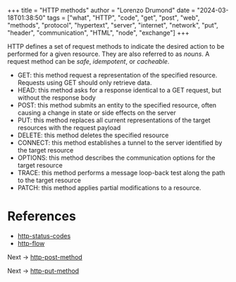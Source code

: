 +++
title = "HTTP methods"
author = "Lorenzo Drumond"
date = "2024-03-18T01:38:50"
tags = ["what",  "HTTP",  "code",  "get",  "post",  "web",  "methods",  "protocol",  "hypertext",  "server",  "internet",  "network",  "put",  "header",  "communication",  "HTML",  "node",  "exchange"]
+++


HTTP defines a set of request methods to indicate the desired action to be performed for a given resource. They are also referred to as _nouns_. A request method can be _safe_, _idempotent_, or _cacheable_.

- GET: this method request a representation of the specified resource. Requests using GET should only retrieve data.
- HEAD: this method asks for a response identical to a GET request, but without the response body
- POST: this method submits an entity to the specified resource, often causing a change in state or side effects on the server
- PUT: this method replaces all current representations of the target resources with the request payload
- DELETE: this method deletes the specified resource
- CONNECT: this method establishes a tunnel to the server identified by the target resource
- OPTIONS: this method describes the communication options for the target resource
- TRACE: this method performs a message loop-back test along the path to the target resource
- PATCH: this method applies partial modifications to a resource.

# References
- [http-status-codes](/wiki/http-status-codes/)
- [http-flow](/wiki/http-flow/)

Next -> [http-post-method](/wiki/http-post-method/)

Next -> [http-put-method](/wiki/http-put-method/)
